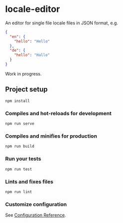# locale-editor
An editor for single file locale files in JSON format, e.g.

```json
{
  "en": {
    "hello": "Hello"
  },
  "de": {
    "hello": "Hallo"
  }
}
```

Work in progress.

## Project setup
```
npm install
```

### Compiles and hot-reloads for development
```
npm run serve
```

### Compiles and minifies for production
```
npm run build
```

### Run your tests
```
npm run test
```

### Lints and fixes files
```
npm run lint
```

### Customize configuration
See [Configuration Reference](https://cli.vuejs.org/config/).
